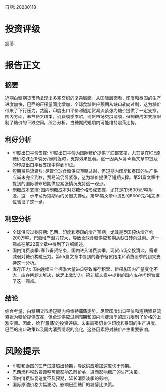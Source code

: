 
日期: 20230118

# 投资评级

震荡

# 报告正文

## 摘要

近期白糖期货市场呈现出多空交织的复杂局面。从国际层面看，印度和泰国的生产进度加快，巴西的压榨量同比增加，全球食糖供应预期从缺口转向过剩，这为糖价带来了下行压力。然而，印度出口平价和短期贸易流紧张为糖价提供了一定支撑。国内方面，春节备货结束，消费淡季来临，现货市场交投清淡，但制糖成本支撑限制了糖价的下跌空间。综合分析，白糖期货短期内可能维持震荡走势。

## 利好分析

* 印度出口平价支撑: 印度出口平价为国际糖价提供了底部支撑，尤其是在ICE原糖价格跌至19美分/磅附近时，支撑效果显著。这一因素从第55篇文章中提及的印度出口平价支撑中得到印证。
* 短期贸易流紧张: 尽管全球食糖供应预期过剩，但短期内印度和泰国的生产供应尚未完全到位，贸易流仍显紧张，这为糖价提供了短期支撑。第51篇文章中提到的国际糖市短期供应紧张情况支持这一观点。
* 制糖成本支撑: 国内制糖成本对郑糖价格形成支撑，尤其是在5600元/吨附近，这一水平成为短期内的关键支撑位。第55篇文章中提到的5600元/吨支撑位验证了这一点。

## 利空分析

* 全球供应过剩预期: 巴西、印度和泰国的增产预期，尤其是泰国预估增产约200万吨，巴西增产潜力较大，导致全球食糖供应预期从缺口转向过剩。这一观点在第22篇文章中得到了详细阐述。
* 国内消费淡季: 春节备货结束，国内进入消费淡季，现货市场交投清淡，需求减弱对糖价构成压力。第55篇文章中提到的春节备货结束和消费淡季的到来支持这一分析。
* 库存压力: 国内连续三个榨季大量进口导致库存积累，新榨季国内产量变化不大，库存问题未解决，缺乏上涨动力。第21篇文章中提到的国内库存问题验证了这一观点。

## 结论

综合考量，白糖期货市场短期内将维持震荡走势。尽管印度出口平价和短期贸易流紧张为糖价提供支撑，但全球供应过剩预期和国内消费淡季的压力限制了价格的上涨空间。因此，给予'震荡'的投资评级。未来需密切关注印度和泰国的生产进度、巴西的出口政策以及国内消费情况的变化，这些因素将对糖价产生重要影响。

# 风险提示

* 印度和泰国的生产进度超出预期，导致供应增加速度快于预期。
* 巴西燃料税政策调整可能影响乙醇价格，进而影响糖厂的生产决策。
* 国内消费恢复速度不及预期，延长消费淡季的影响。
* 国际原油价格大幅波动，影响巴西糖厂的糖醇比决策。
